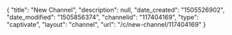 {
    "title": "New Channel",
    "description": null,
    "date_created": "1505526902",
    "date_modified": "1505856374",
    "channelid": "117404169",
    "type": "captivate",
    "layout": "channel",
    "url": "\/c\/new-channel\/117404169"
}
